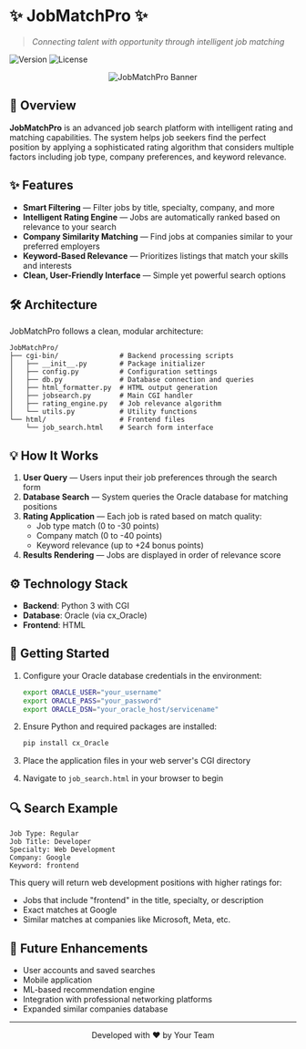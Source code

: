 # ✨ JobMatchPro ✨

> *Connecting talent with opportunity through intelligent job matching*

![Version](https://img.shields.io/badge/version-1.0.0-blue.svg?style=flat-square)
![License](https://img.shields.io/badge/license-MIT-green.svg?style=flat-square)

<div align="center">
  <img src="/api/placeholder/800/300" alt="JobMatchPro Banner" />
</div>

## 🚀 Overview

**JobMatchPro** is an advanced job search platform with intelligent rating and matching capabilities. The system helps job seekers find the perfect position by applying a sophisticated rating algorithm that considers multiple factors including job type, company preferences, and keyword relevance.

## ✨ Features

- **Smart Filtering** — Filter jobs by title, specialty, company, and more
- **Intelligent Rating Engine** — Jobs are automatically ranked based on relevance to your search
- **Company Similarity Matching** — Find jobs at companies similar to your preferred employers
- **Keyword-Based Relevance** — Prioritizes listings that match your skills and interests
- **Clean, User-Friendly Interface** — Simple yet powerful search options

## 🛠️ Architecture

JobMatchPro follows a clean, modular architecture:

```
JobMatchPro/
├── cgi-bin/               # Backend processing scripts
│   ├── __init__.py        # Package initializer
│   ├── config.py          # Configuration settings
│   ├── db.py              # Database connection and queries
│   ├── html_formatter.py  # HTML output generation
│   ├── jobsearch.py       # Main CGI handler
│   ├── rating_engine.py   # Job relevance algorithm
│   └── utils.py           # Utility functions
└── html/                  # Frontend files
    └── job_search.html    # Search form interface
```

## 💡 How It Works

1. **User Query** — Users input their job preferences through the search form
2. **Database Search** — System queries the Oracle database for matching positions
3. **Rating Application** — Each job is rated based on match quality:
   - Job type match (0 to -30 points)
   - Company match (0 to -40 points)
   - Keyword relevance (up to +24 bonus points)
4. **Results Rendering** — Jobs are displayed in order of relevance score

## ⚙️ Technology Stack

- **Backend**: Python 3 with CGI
- **Database**: Oracle (via cx_Oracle)
- **Frontend**: HTML

## 🚀 Getting Started

1. Configure your Oracle database credentials in the environment:
   ```bash
   export ORACLE_USER="your_username"
   export ORACLE_PASS="your_password"
   export ORACLE_DSN="your_oracle_host/servicename"
   ```

2. Ensure Python and required packages are installed:
   ```bash
   pip install cx_Oracle
   ```

3. Place the application files in your web server's CGI directory

4. Navigate to `job_search.html` in your browser to begin

## 🔍 Search Example

```
Job Type: Regular
Job Title: Developer
Specialty: Web Development
Company: Google
Keyword: frontend
```

This query will return web development positions with higher ratings for:
- Jobs that include "frontend" in the title, specialty, or description
- Exact matches at Google
- Similar matches at companies like Microsoft, Meta, etc.

## 🌟 Future Enhancements

- User accounts and saved searches
- Mobile application
- ML-based recommendation engine
- Integration with professional networking platforms
- Expanded similar companies database

---

<div align="center">
  <p>Developed with ❤️ by Your Team</p>
</div>
